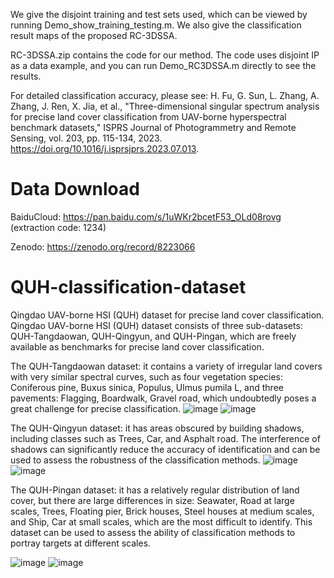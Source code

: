 We give the disjoint training and test sets used, which can be viewed by running Demo_show_training_testing.m. We also give the classification result maps of the proposed RC-3DSSA. 

RC-3DSSA.zip contains the code for our method. The code uses disjoint IP as a data example, and you can run Demo_RC3DSSA.m directly to see the results.

For detailed classification accuracy, please see: H. Fu, G. Sun, L. Zhang, A. Zhang, J. Ren, X. Jia, et al., "Three-dimensional singular spectrum analysis for precise land cover classification from UAV-borne hyperspectral benchmark datasets," ISPRS Journal of Photogrammetry and Remote Sensing, vol. 203, pp. 115-134, 2023. https://doi.org/10.1016/j.isprsjprs.2023.07.013.

# Data Download
BaiduCloud: https://pan.baidu.com/s/1uWKr2bcetF53_OLd08rovg (extraction code: 1234)

Zenodo: https://zenodo.org/record/8223066

# QUH-classification-dataset
Qingdao UAV-borne HSI (QUH) dataset for precise land cover classification.
Qingdao UAV-borne HSI (QUH) dataset consists of three sub-datasets: QUH-Tangdaowan, QUH-Qingyun, and QUH-Pingan, which are freely available as benchmarks for precise land cover classification.

The QUH-Tangdaowan dataset: it contains a variety of irregular land covers with very similar spectral curves, such as four vegetation species: Coniferous pine, Buxus sinica, Populus, Ulmus pumila L, and three pavements: Flagging, Boardwalk, Gravel road, which undoubtedly poses a great challenge for precise classification. 
![image](https://github.com/RsAI-lab/QUH-classification-dataset/assets/113403685/8d210bf6-23dc-4c3a-9a4c-adbabc87ea1f)
![image](https://github.com/RsAI-lab/QUH-classification-dataset/assets/113403685/1b58320c-dadf-410d-bad4-dd365d72db93)

The QUH-Qingyun dataset: it has areas obscured by building shadows, including classes such as Trees, Car, and Asphalt road. The interference of shadows can significantly reduce the accuracy of identification and can be used to assess the robustness of the classification methods.
![image](https://github.com/RsAI-lab/QUH-classification-dataset/assets/113403685/f9010516-e18b-4ec2-b621-cd09dc918b3d)
![image](https://github.com/RsAI-lab/QUH-classification-dataset/assets/113403685/34707467-2a25-4760-a31d-3c73bfa77b6e)

The QUH-Pingan dataset: it has a relatively regular distribution of land cover, but there are large differences in size: Seawater, Road at large scales, Trees, Floating pier, Brick houses, Steel houses at medium scales, and Ship, Car at small scales, which are the most difficult to identify. This dataset can be used to assess the ability of classification methods to portray targets at different scales.

![image](https://github.com/RsAI-lab/QUH-classification-dataset/assets/113403685/18cae831-b639-4785-bcab-818f19083d6d)
![image](https://github.com/RsAI-lab/QUH-classification-dataset/assets/113403685/10918670-60ae-47eb-a0aa-7cfe19c3167b)


